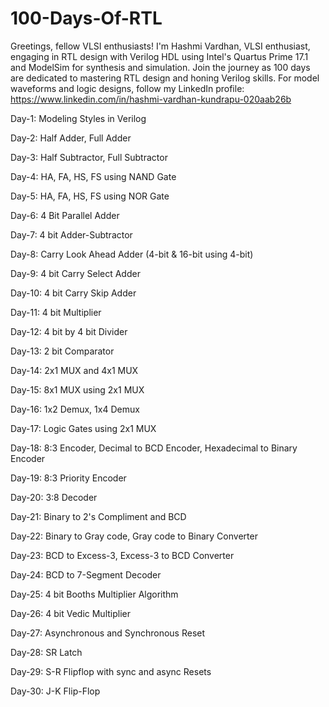 # 100-Days-Of-RTL
Greetings, fellow VLSI enthusiasts! I'm Hashmi Vardhan,  VLSI enthusiast, engaging in RTL design with Verilog HDL using Intel's Quartus Prime 17.1 and ModelSim for synthesis and simulation. Join the journey as 100 days are dedicated to mastering RTL design and honing Verilog skills. For model waveforms and logic designs, follow my LinkedIn profile: https://www.linkedin.com/in/hashmi-vardhan-kundrapu-020aab26b

Day-1: Modeling Styles in Verilog

Day-2: Half Adder, Full Adder

Day-3: Half Subtractor, Full Subtractor

Day-4: HA, FA, HS, FS using NAND Gate

Day-5: HA, FA, HS, FS using NOR Gate

Day-6: 4 Bit Parallel Adder

Day-7: 4 bit Adder-Subtractor

Day-8: Carry Look Ahead Adder (4-bit & 16-bit using 4-bit)

Day-9: 4 bit Carry Select Adder

Day-10: 4 bit Carry Skip Adder

Day-11: 4 bit Multiplier

Day-12: 4 bit by 4 bit Divider

Day-13: 2 bit Comparator

Day-14: 2x1 MUX and 4x1 MUX

Day-15: 8x1 MUX using 2x1 MUX

Day-16: 1x2 Demux, 1x4 Demux

Day-17: Logic Gates using 2x1 MUX

Day-18: 8:3 Encoder, Decimal to BCD Encoder, Hexadecimal to Binary Encoder

Day-19: 8:3 Priority Encoder

Day-20: 3:8 Decoder

Day-21: Binary to 2's Compliment and BCD

Day-22: Binary to Gray code, Gray code to Binary Converter

Day-23: BCD to Excess-3, Excess-3  to BCD Converter

Day-24: BCD to 7-Segment Decoder

Day-25: 4 bit Booths Multiplier Algorithm

Day-26: 4 bit Vedic Multiplier

Day-27: Asynchronous and Synchronous Reset

Day-28: SR Latch

Day-29: S-R Flipflop with sync and async Resets

Day-30: J-K Flip-Flop

